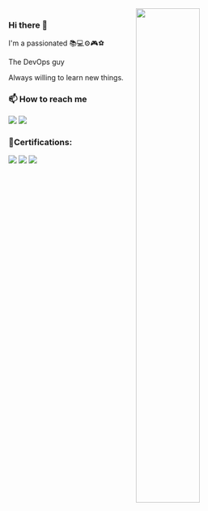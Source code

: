 <img align="right" src="https://github-readme-stats.vercel.app/api?username=PHMSP&show_icons=true&count_private=true&hide_border=true" width="50%"/>
<h3 class="mt-n3">Hi there 👋</h3>

I'm a passionated 📚💻⚙️🎮⚽

The DevOps guy

Always willing to learn new things.

### 📫 How to reach me

  <div> 
  <a href = "mailto: pedromaranhao92@gmail.com"><img src="https://img.shields.io/badge/-Gmail-%23EA4335?style=for-the-badge&logo=gmail&logoColor=white" target="_blank"></a>
  <a href="https://www.linkedin.com/in/pedromaranhao92/" target="_blank"><img src="https://img.shields.io/badge/-LinkedIn-%230077B5?style=for-the-badge&logo=linkedin&logoColor=white" target="_blank"></a> 
</div>

### 🏅Certifications:

![](https://images.credly.com/size/220x220/images/519a6dba-f145-4c1a-85a2-1d173d6898d9/image.png)
![](https://images.credly.com/size/220x220/images/be8fcaeb-c769-4858-b567-ffaaa73ce8cf/image.png)
![](https://images.credly.com/size/220x220/images/7fa91a10-3cbe-48fb-bd0e-c3e4cf27065f/image.png)
